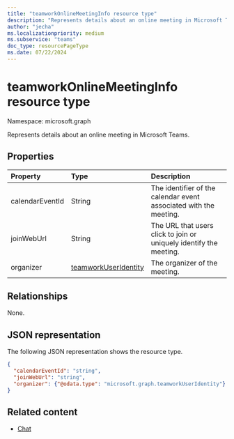 ```yaml
---
title: "teamworkOnlineMeetingInfo resource type"
description: "Represents details about an online meeting in Microsoft Teams."
author: "jecha"
ms.localizationpriority: medium
ms.subservice: "teams"
doc_type: resourcePageType
ms.date: 07/22/2024
---
```


# teamworkOnlineMeetingInfo resource type

Namespace: microsoft.graph

Represents details about an online meeting in Microsoft Teams.

## Properties
|Property|Type|Description|
|:---|:---|:---|
|calendarEventId|String|The identifier of the calendar event associated with the meeting.|
|joinWebUrl|String|The URL that users click to join or uniquely identify the meeting.|
|organizer|[teamworkUserIdentity](teamworkuseridentity.md)|The organizer of the meeting.|

## Relationships
None.

## JSON representation
The following JSON representation shows the resource type.
<!-- {
  "blockType": "resource",
  "@odata.type": "microsoft.graph.teamworkOnlineMeetingInfo"
}
-->
``` json
{
  "calendarEventId": "string",
  "joinWebUrl": "string",
  "organizer": {"@odata.type": "microsoft.graph.teamworkUserIdentity"}
}
```

## Related content
- [Chat](chat.md)
